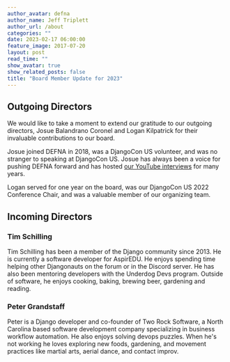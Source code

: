 ```yaml
---
author_avatar: defna
author_name: Jeff Triplett
author_url: /about
categories: ""
date: 2023-02-17 06:00:00
feature_image: 2017-07-20
layout: post
read_time: ""
show_avatar: true
show_related_posts: false
title: "Board Member Update for 2023"
---
```


## Outgoing Directors

We would like to take a moment to extend our gratitude to our outgoing directors, Josue Balandrano Coronel and Logan Kilpatrick for their invaluable contributions to our board.

Josue joined DEFNA in 2018, was a DjangoCon US volunteer, and was no stranger to speaking at DjangoCon US. Josue has always been a voice for pushing DEFNA forward and has hosted [our YouTube interviews](https://www.youtube.com/watch?v=KMO4RR5ISRE&list=PL2NFhrDSOxgUwF244g835zO3ciMkKILyJ) for many years.

Logan served for one year on the board, was our DjangoCon US 2022 Conference Chair, and was a valuable member of our organizing team.

## Incoming Directors

### Tim Schilling

Tim Schilling has been a member of the Django community since 2013. He is currently a software developer for AspirEDU. He enjoys spending time helping other Djangonauts on the forum or in the Discord server. He has also been mentoring developers with the Underdog Devs program. Outside of software, he enjoys cooking, baking, brewing beer, gardening and reading.

### Peter Grandstaff

Peter is a Django developer and co-founder of Two Rock Software, a North Carolina based software development company specializing in business workflow automation. He also enjoys solving devops puzzles. When he's not working he loves exploring new foods, gardening, and movement practices like martial arts, aerial dance, and contact improv.
